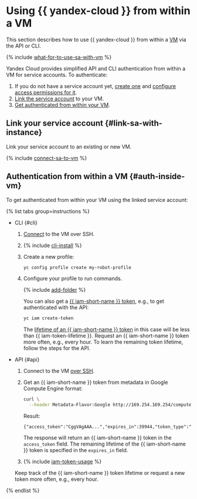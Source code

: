 # Using {{ yandex-cloud }} from within a VM

This section describes how to use {{ yandex-cloud }} from within a [VM](../../concepts/vm.md) via the API or CLI.

{% include [what-for-to-use-sa-with-vm](../../../_includes/compute/what-for-to-use-sa-with-vm.md) %}

Yandex Cloud provides simplified API and CLI authentication from within a VM for service accounts. To authenticate:
1. If you do not have a service account yet, [create one](../../../iam/operations/sa/create.md) and [configure access permissions for it](../../../iam/operations/sa/assign-role-for-sa.md).
1. [Link the service account](#link-sa-with-instance) to your VM.
1. [Get authenticated from within your VM](#auth-inside-vm).

## Link your service account {#link-sa-with-instance}

Link your service account to an existing or new VM.

{% include [connect-sa-to-vm](../../../_includes/compute/connect-sa-to-vm.md) %}

## Authentication from within a VM {#auth-inside-vm}

To get authenticated from within your VM using the linked service account:

{% list tabs group=instructions %}

- CLI {#cli}

  1. [Connect](../vm-connect/ssh.md) to the VM over SSH.

  1. {% include [cli-install](../../../_includes/cli-install.md) %}

  1. Create a new profile:

     ```bash
     yc config profile create my-robot-profile
     ```

  1. Configure your profile to run commands.

     {% include [add-folder](../../../_includes/cli-add-folder.md) %}

     You can also get a [{{ iam-short-name }} token](../../../iam/concepts/authorization/iam-token.md), e.g., to get authenticated with the API:

     ```bash
     yc iam create-token
     ```

     The [lifetime of an {{ iam-short-name }} token](../../../iam/concepts/authorization/iam-token.md#lifetime) in this case will be less than {{ iam-token-lifetime }}. Request an {{ iam-short-name }} token more often, e.g., every hour. To learn the remaining token lifetime, follow the steps for the API.

- API {#api}

  1. Connect to the VM [over SSH](../vm-connect/ssh.md).
  1. Get an {{ iam-short-name }} token from metadata in Google Compute Engine format:

     ```bash
     curl \
       --header Metadata-Flavor:Google http://169.254.169.254/computeMetadata/v1/instance/service-accounts/default/token
     ```

     Result:

     ```
     {"access_token":"CggVAgAAA...","expires_in":39944,"token_type":"Bearer"}
     ```

     The response will return an {{ iam-short-name }} token in the `access_token` field. The remaining lifetime of the {{ iam-short-name }} token is specified in the `expires_in` field.

  1. {% include [iam-token-usage](../../../_includes/iam-token-usage.md) %}

    Keep track of the {{ iam-short-name }} token lifetime or request a new token more often, e.g., every hour.

{% endlist %}